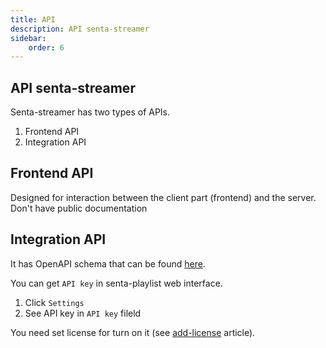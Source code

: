 ```yaml
---
title: API 
description: API senta-streamer
sidebar:
    order: 6
---
```

## API senta-streamer

Senta-streamer has two types of APIs.

1. Frontend API
1. Integration API

## Frontend API

Designed for interaction between the client part (frontend) and the server. Don't have public documentation

## Integration API

It has OpenAPI schema that can be found [here](/api-docs/index.html).

You can get `API key` in senta-playlist web interface. 

1. Click `Settings`
2. See API key in `API key` fileld

You need set license for turn on it (see [add-license](/getting-started/add-license) article).
